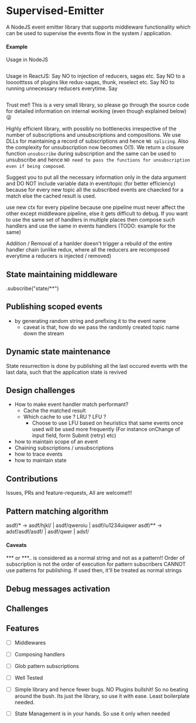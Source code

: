 # Supervised-Emitter
A NodeJS event emitter library that supports middleware functionality which can be used to supervise the events flow in the system / application.


#### Example
Usage in NodeJS
```JS

```

Usage in ReactJS:
Say NO to injection of reducers, sagas etc.
Say NO to a looootttsss of plugins like redux-sagas, thunk, reselect etc.
Say NO to running unnecessary reducers everytime.
Say 
```JS

```


Trust me!! This is a very small library, so please go through the source code for detailed information on internal working (even though explained below)😜

Highly efficient library, with possibly no bottlenecks irrespective of the number of subscriptions and unsubscriptions and compositions.
We use DLLs for maintaining a record of subscriptions and hence `NO splicing`. Also the complexity for unsubscription now becomes O(1).
We return a closure function `unsubscribe` during subscription and the same can be used to unsubscribe and hence `NO need to pass the functions for unsubscription even if being composed`.

Suggest you to put all the necessary information only in the data argument and DO NOT include variable data in event/topic (for better efficiency) because for every new topic all the subscribed events are chaecked for a match else the cached result is used.

use new ctx for every pipeline because one pipeline must never affect the other except middleware pipeline, else it gets difficult to debug.
If you want to use the same set of handlers in multiple places then compose such handlers and use the same in events handlers (TODO: example for the same)

Addition / Removal of a hanlder doesn't trigger a rebuild of the entire handler chain (unlike redux, where all the reducers are recomposed everytime a reducers is injected / removed)

## State maintaining middleware
.subscribe("state/**")

## Publishing scoped events 
* by generating random string and prefixing it to the event name
  * caveat is that, how do we pass the randomly created topic name down the stream

## Dynamic state maintenance
State resurrection is done by publishing all the last occured events with the last data, such that the application state is revived

## Design challenges
* How to make event handler match performant? 
  * Cache the matched result
  * Which cache to use ? LRU ? LFU ?
    * Choose to use LFU based on heuristics that same events once used will be used more frequently (For instance onChange of input field, form Submit (retry) etc)
* how to maintain scope of an event 
* Chaining subscriptions / unsubscriptions
* how to trace events
* how to maintain state

## Contributions
Issues, PRs and feature-requests, All are welcome!!!

## Pattern matching algorithm

asdf/* -> asdf/hjkl/ | asdf/qweroiu | asdf/iu1234uiqwer
asdf/** -> adsf/asdf/asdf/ | asdf/qwer | adsf/

#### Caveats
*** or ***.. is considered as a normal string and not as a pattern!!
Order of subscription is not the order of execution for pattern subscribers
CANNOT use patterns for publishing. If used then, it'll be treated as normal strings

## Debug messages activation



## Challenges



## Features
- [ ] Middlewares
- [ ] Composing handlers
- [ ] Glob pattern subscriptions
- [ ] Well Tested
- [ ] Simple library and hence fewer bugs. NO Plugins bullshit! So no beating around the bush. Its just the library, so use it with ease. Least boilerplate needed.

- [ ] State Management is in your hands. So use it only when needed